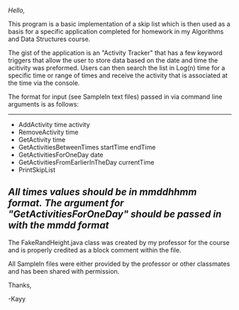 *Hello,*

This program is a basic implementation of a skip list which is then used as a basis for a specific application completed for homework in my Algorithms and Data Structures course.

The gist of the application is an "Activity Tracker" that has a few keyword triggers that allow the user to store data based on the date and time the acitivity was preformed. Users can then search the list in Log(n) time for a specific time or range of times and receive the activity that is associated at the time via the console.

The format for input (see SampleIn text files) passed in via command line arguments is as follows:

------------

- AddActivity time activity
- RemoveActivity time
- GetActivity time
- GetActivitiesBetweenTimes startTime endTime
- GetActivitiesForOneDay date
- GetActivitiesFromEarlierInTheDay currentTime
- PrintSkipList

*All times values should be in mmddhhmm format.*
*The argument for "GetActivitiesForOneDay" should be passed in with the mmdd format*
------------

The FakeRandHeight.java class was created by my professor for the course and is properly credited as a block comment within the file.

All SampleIn files were either provided by the professor or other classmates and has been shared with permission.

Thanks,

\-Kayy
